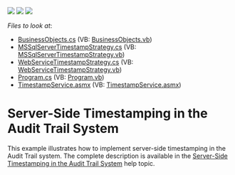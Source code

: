 <!-- default badges list -->
![](https://img.shields.io/endpoint?url=https://codecentral.devexpress.com/api/v1/VersionRange/128595106/12.2.4%2B)
[![](https://img.shields.io/badge/Open_in_DevExpress_Support_Center-FF7200?style=flat-square&logo=DevExpress&logoColor=white)](https://supportcenter.devexpress.com/ticket/details/E1808)
[![](https://img.shields.io/badge/📖_How_to_use_DevExpress_Examples-e9f6fc?style=flat-square)](https://docs.devexpress.com/GeneralInformation/403183)
<!-- default badges end -->
<!-- default file list -->
*Files to look at*:

* [BusinessObjects.cs](./CS/AuditDemo.Module/BusinessObjects.cs) (VB: [BusinessObjects.vb](./VB/AuditDemo.Module/BusinessObjects.vb))
* [MSSqlServerTimestampStrategy.cs](./CS/AuditDemo.Module/MSSqlServerTimestampStrategy.cs) (VB: [MSSqlServerTimestampStrategy.vb](./VB/AuditDemo.Module/MSSqlServerTimestampStrategy.vb))
* [WebServiceTimestampStrategy.cs](./CS/AuditDemo.Module/WebServiceTimestampStrategy.cs) (VB: [WebServiceTimestampStrategy.vb](./VB/AuditDemo.Module/WebServiceTimestampStrategy.vb))
* [Program.cs](./CS/AuditDemo.Win/Program.cs) (VB: [Program.vb](./VB/AuditDemo.Win/Program.vb))
* [TimestampService.asmx](./CS/TimestampWebService/TimestampService.asmx) (VB: [TimestampService.asmx](./VB/TimestampWebService/TimestampService.asmx))
<!-- default file list end -->
# Server-Side Timestamping in the Audit Trail System


<p>This example illustrates how to implement server-side timestamping in the Audit Trail system. The complete description is available in the <a href="http://documentation.devexpress.com/#Xaf/CustomDocument2784">Server-Side Timestamping in the Audit Trail System</a> help topic.</p>

<br/>


